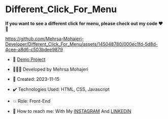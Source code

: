 # Different_Click_For_Menu

**If you want to see a different click for menu, please check out my code ♥️👀**

https://github.com/Mehrsa-Mohajeri-Developer/Different_Click_For_Menu/assets/145048780/000ec1fd-5d8d-4cee-a8d6-c503bdee9879

- 🔗 [Demo Project](https://mehrsa-mohajeri-developer.github.io/Different_Click_For_Menu/)
  
- 👩🏻‍💻 Developed by Mehrsa Mohajeri

- 📆 Created: 2023-11-15

- ✔️ Technologies Used: HTML, CSS, Javascript

- 💥 Role: Front-End

- 📲 How to reach me: With My [INSTAGRAM](https://www.instagram.com/mehrsa_mohajeri_developer) And [LINKEDIN](https://www.linkedin.com/in/mehrsa-mohajeri-developer)
  
